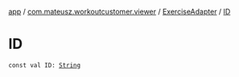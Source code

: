 [app](../../index.md) / [com.mateusz.workoutcustomer.viewer](../index.md) / [ExerciseAdapter](index.md) / [ID](./-i-d.md)

# ID

`const val ID: `[`String`](https://kotlinlang.org/api/latest/jvm/stdlib/kotlin/-string/index.html)